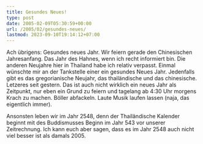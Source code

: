 ```yaml
---
title: Gesundes Neues!
type: post
date: 2005-02-09T05:30:59+00:00
url: /2005/02/gesundes-neues/
lastmod: 2023-09-10T19:14:12+07:00
---
```

Ach übrigens: Gesundes neues Jahr. Wir feiern gerade den Chinesischen Jahresanfang. Das Jahr des Hahnes, wenn ich recht informiert bin. Die anderen Neujahre hier in Thailand habe ich relativ verpasst. Einmal wünschte mir an der Tankstelle einer ein gesundes Neues Jahr. Jedenfalls gibt es das gregorianische Neujahr, das thailändische und das chinesische. Letzeres seit gestern. Das ist auch nicht wirklich ein neues Jahr als Zeitpunkt, nur eben ein Grund zu feiern und tagelang ab 4:30 Uhr morgens Krach zu machen. Böller abfackeln. Laute Musik laufen lassen (naja, das eigentlich immer).

Ansonsten leben wir im Jahr 2548, denn der Thailändische Kalender beginnt mit des Buddismusses Beginn im Jahr 543 vor unserer Zeitrechnung. Ich kann euch aber sagen, dass es im Jahr 2548 auch nicht viel besser ist als damals 2005.

